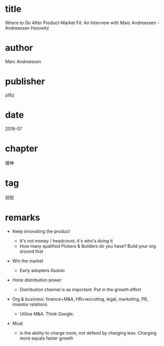 # title
Where to Go After Product-Market Fit: An Interview with Marc Andreessen - Andreessen Horowitz

# author
Marc Andreesson

# publisher
a16z

# date
2018-07

# chapter
搜神

# tag
创投

# remarks
- Keep innovating the product
  - It's not money / headcount; it's who's doing it
  - How many qualified Pickers & Builders do you have? Build your org around that

- Win the market
  - Early adopters illusion
- Hone distribution power
  - Distribution channel is as important. Put in the growth effort
- Org & business: finance+M&A, HR+recruiting, legal, marketing, PR, investor relations
  - Utilize M&A. Think Google.
- Moat
  - is the ability to charge more, not defend by charging less. Charging more equals faster growth
